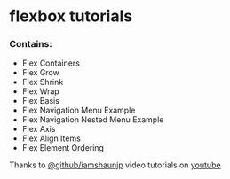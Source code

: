 # flexbox tutorials

### Contains:

- Flex Containers
- Flex Grow
- Flex Shrink
- Flex Wrap
- Flex Basis
- Flex Navigation Menu Example
- Flex Navigation Nested Menu Example
- Flex Axis
- Flex Align Items
- Flex Element Ordering

Thanks to [@github/iamshaunjp](https://github.com/iamshaunjp) video tutorials on [youtube](https://www.youtube.com/playlist?list=PL4cUxeGkcC9i3FXJSUfmsNOx8E7u6UuhG)